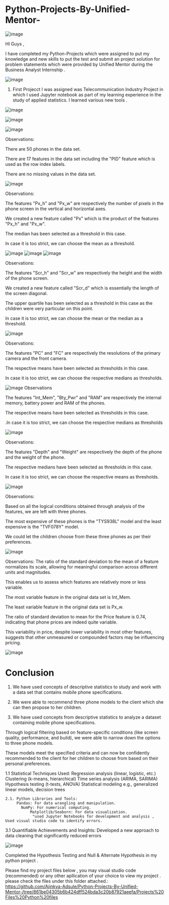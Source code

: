 # Python-Projects-By-Unified-Mentor-
![image](https://github.com/Ajinkya-Adsule/Python-Projects-By-Unified-Mentor-/blob/d5f18027019c2b0e05df65ad0a775557c8370e20/Projects%20Files%20Python%20files/Python-Logo.jpg)





HI Guys ,

I have completed my Python-Projects  which were assigned to put my knowledge and new skills to put the test and submit an project solution for problem statements which were   provided by Unified Mentor during the Business Analyst Internship .

![image](https://github.com/Ajinkya-Adsule/Python-Projects-By-Unified-Mentor-/blob/47a5862869724905673a758bef6ac8ebdbacef68/Projects%20Files%20Python%20files/telecom%20Industry%20Project%20Ajinkya%20Adsule.png)



1. First Projecct I was assigned was Telecommunication Industry Project in which I used  Jupyter notebook as part of my learning experience in the study of applied statistics.
 I learned various new tools .


![image](https://github.com/Ajinkya-Adsule/Python-Projects-By-Unified-Mentor-/blob/47a5862869724905673a758bef6ac8ebdbacef68/Projects%20Files%20Python%20files/Statitstics%201.png)

![image](https://github.com/Ajinkya-Adsule/Python-Projects-By-Unified-Mentor-/blob/47a5862869724905673a758bef6ac8ebdbacef68/Projects%20Files%20Python%20files/statistics%202.png)



![image](https://github.com/Ajinkya-Adsule/Python-Projects-By-Unified-Mentor-/blob/47a5862869724905673a758bef6ac8ebdbacef68/Projects%20Files%20Python%20files/statistics%202.png)

Observations:

There are 50 phones in the data set.

There are 17 features in the data set including the "PID" feature which is used as the row index labels.

There are no missing values in the data set. 

![image](https://github.com/Ajinkya-Adsule/Python-Projects-By-Unified-Mentor-/blob/47a5862869724905673a758bef6ac8ebdbacef68/Projects%20Files%20Python%20files/statistics%203.png)

Observations:

The features "Px_h" and "Px_w" are respectively the number of pixels in the phone screen in the vertical and horizontal axes.

We created a new feature called "Px" which is the product of the features "Px_h" and "Px_w".

The median has been selected as a threshold in this case.

In case it is too strict, we can choose the mean as a threshold.

![image](https://github.com/Ajinkya-Adsule/Python-Projects-By-Unified-Mentor-/blob/47a5862869724905673a758bef6ac8ebdbacef68/Projects%20Files%20Python%20files/statistics%204.png)
![image](https://github.com/Ajinkya-Adsule/Python-Projects-By-Unified-Mentor-/blob/47a5862869724905673a758bef6ac8ebdbacef68/Projects%20Files%20Python%20files/statistics%205.png)
![image](https://github.com/Ajinkya-Adsule/Python-Projects-By-Unified-Mentor-/blob/47a5862869724905673a758bef6ac8ebdbacef68/Projects%20Files%20Python%20files/statistics%206.png)

Observations:

The features "Scr_h" and "Scr_w" are respectively the height and the width of the phone screen.

We created a new feature called "Scr_d" which is essentially the length of the screen diagonal.

The upper quartile has been selected as a threshold in this case as the children were very particular on this point.

In case it is too strict, we can choose the mean or the median as a threshold.

![image](https://github.com/Ajinkya-Adsule/Python-Projects-By-Unified-Mentor-/blob/47a5862869724905673a758bef6ac8ebdbacef68/Projects%20Files%20Python%20files/statistics%207.png)

Observations:

The features "PC" and "FC" are respectively the resolutions of the primary camera and the front camera.

The respective means have been selected as thresholds in this case.

In case it is too strict, we can choose the respective medians as thresholds.

![image](https://github.com/Ajinkya-Adsule/Python-Projects-By-Unified-Mentor-/blob/47a5862869724905673a758bef6ac8ebdbacef68/Projects%20Files%20Python%20files/statistics%208.png)
Observations

The features "Int_Mem", "Bty_Pwr" and "RAM" are respectively the internal memory, battery power and RAM of the phones.

The respective means have been selected as thresholds in this case.

.In case it is too strict, we can choose the respective medians as thresholds


![image](https://github.com/Ajinkya-Adsule/Python-Projects-By-Unified-Mentor-/blob/47a5862869724905673a758bef6ac8ebdbacef68/Projects%20Files%20Python%20files/statistics%209.png)

Observations:

The features "Depth" and "Weight" are respectively the depth of the phone and the weight of the phone.

The respective medians have been selected as thresholds in this case.

In case it is too strict, we can choose the respective means as thresholds.


![image](https://github.com/Ajinkya-Adsule/Python-Projects-By-Unified-Mentor-/blob/47a5862869724905673a758bef6ac8ebdbacef68/Projects%20Files%20Python%20files/statistics%2010.png)

Observations:

Based on all the logical conditions obtained through analysis of the features, we are left with three phones.

The most expensive of these phones is the "TYS938L" model and the least expensive is the "TVF078Y" model.

We could let the children choose from these three phones as per their preferences.

![image](https://github.com/Ajinkya-Adsule/Python-Projects-By-Unified-Mentor-/blob/47a5862869724905673a758bef6ac8ebdbacef68/Projects%20Files%20Python%20files/statistics%2011.png)

Observations:
The ratio of the standard deviation to the mean of a feature normalizes its scale, allowing for meaningful comparison across different units and magnitudes.

This enables us to assess which features are relatively more or less variable.

The most variable feature in the original data set is Int_Mem.

The least variable feature in the original data set is Px_w.

The ratio of standard deviation to mean for the Price feature is 0.74, indicating that phone prices are indeed quite variable.

This variability in price, despite lower variability in most other features, suggests that other unmeasured or compounded factors may be influencing pricing.

![image](https://github.com/Ajinkya-Adsule/Python-Projects-By-Unified-Mentor-/blob/47a5862869724905673a758bef6ac8ebdbacef68/Projects%20Files%20Python%20files/statistics%2012%20conclusion.png)

# Conclusion
1. We have used concepts of descriptive statistics to study and work with a data set that contains mobile phone specifications.

2. We were able to recommend three phone models to the client which she can then propose to her children.

3. We have used concepts from descriptive statistics to analyze a dataset containing mobile phone specifications.

Through logical filtering based on feature-specific conditions (like screen quality, performance, and build), we were able to narrow down the options to three phone models.

These models meet the specified criteria and can now be confidently recommended to the client for her children to choose from based on their personal preferences.



   1.1 Statistical Techniques Used:
      Regression analysis (linear, logistic, etc.)
       Clustering (k-means, hierarchical)
         Time series analysis (ARIMA, SARIMA)
              Hypothesis testing (t-tests, ANOVA)
               Statistical modeling e.g., generalized linear models, decision trees



    2.1. Python Libraries and Tools:
         Pandas: For data wrangling and manipulation.
           NumPy: For numerical computing.
               Matplotlib/Seaborn: For data visualization.
                "used Jupyter Notebooks for development and analysis , Used visual studio code to identify errors.




   3.1   Quantifiable Achievements and Insights:
              Developed a new approach to data cleaning that significantly reduced errors


![image](https://github.com/Ajinkya-Adsule/Python-Projects-By-Unified-Mentor-/blob/132169c55f2ffe990c9490bf9dc3af9745a95ac4/Projects%20Files%20Python%20files/null%20hypothesis.png)
              
   Completed the Hypothesis Testing and Null & Alternate Hypothesis in my python project .



   Please find my project files below , you may visual studio code  (recommended) or any other apllication of your choice to view my project . please check the files under this folder attached.:
   https://github.com/Ajinkya-Adsule/Python-Projects-By-Unified-Mentor-/tree/861be04305b6b424dff524bda3c20b87921aeefa/Projects%20Files%20Python%20files
